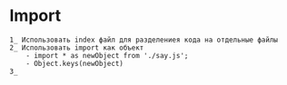 # Import
    1_ Использовать index файл для разделениея кода на отдельные файлы
    2_ Использовать import как объект
        - import * as newObject from './say.js';
        - Object.keys(newObject)
    3_ 